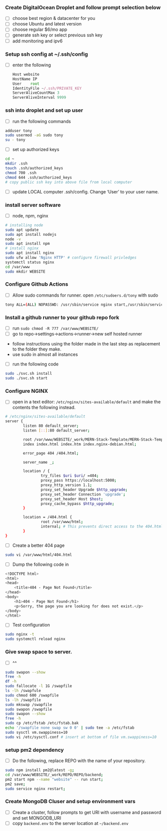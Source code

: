 ### Create DigitalOcean Droplet and follow prompt selection below

- [ ]  choose best region & datacenter for you
- [ ]  choose Ubuntu and latest version
- [ ]  choose regular $6/mo app
- [ ]  generate ssh key or select previous ssh key
- [ ]  add monitoring and ipv6

### Setup ssh config at ~/.ssh/config

- [ ]  enter the following
    
    ```jsx
    Host website
    HostName IP
    User    root
    IdentityFile ~/.ssh/PRIVATE_KEY
    ServerAliveCountMax 3
    ServerAliveInterval 9999
    ```
    

### ssh into droplet and set up user

- [ ]  run the following commands

```bash
adduser tony
sudo usermod -aG sudo tony
su - tony
```

- [ ]  set up authorized keys

```bash
cd ~
mkdir .ssh
touch .ssh/authorized_keys
chmod 700 .ssh
chmod 644 .ssh/authorized_keys
# copy public ssh key into above file from local computer
```

- [ ]  update LOCAL computer .ssh/config. Change ‘User’ to your user name.

### install server software

- [ ]  node, npm, nginx

```bash
# installing node
sudo apt update
sudo apt install nodejs
node -v
sudo apt install npm
# install nginx
sudo apt install nginx
sudo ufw allow 'Nginx HTTP' # configure firewall privledges
systemctl status nginx
cd /var/www
sudo mkdir WEBSITE
```

### Configure Github Actions

- [ ]  Allow sudo commands for runner. open `/etc/sudoers.d/tony` with sudo

```bash
tony ALL=(ALL) NOPASSWD: /usr/sbin/service nginx start,/usr/sbin/service nginx stop,/usr/sbin/service nginx restart
```

### Install a github runner to your github repo fork

- [ ]  run `sudo chmod -R 777 /var/www/WEBSITE/`
- [ ]  go to repo→settings→actions→runner→new self hosted runner
- follow instructions using the folder made in the last step as replacement to the folder they make.
- use sudo in almost all instances
- [ ]  run the following code

```bash
sudo ./svc.sh install
sudo ./svc.sh start
```

### Configure NGINX

- [ ]  open in a text editor: `/etc/nginx/sites-available/default` and make the contents the following instead.

```bash
# /etc/nginx/sites-available/default
server {
        listen 80 default_server;
        listen [::]:80 default_server;

        root /var/www/WEBSITE/_work/MERN-Stack-Template/MERN-Stack-Template/;
        index index.html index.htm index.nginx-debian.html;

        error_page 404 /404.html; 

        server_name _;

        location / {
                try_files $uri $uri/ =404;
                proxy_pass https://localhost:5000;
                proxy_http_version 1.1;
                proxy_set_header Upgrade $http_upgrade;
                proxy_set_header Connection 'upgrade';
                proxy_set_header Host $host;
                proxy_cache_bypass $http_upgrade;
        }

        location = /404.html {
                root /var/www/html;
                internal; # This prevents direct access to the 404.html page
        }
}
```

- [ ]  Create a better 404 page

```bash
sudo vi /var/www/html/404.html
```

- [ ]  Dump the following code in

```bash
<!DOCTYPE html>
<html>
<head>
    <title>404 - Page Not Found</title>
</head>
<body>
    <h1>404 - Page Not Found</h1>
    <p>Sorry, the page you are looking for does not exist.</p>
</body>
</html>
```

- [ ]  Test configuration

```bash
sudo nginx -t
sudo systemctl reload nginx
```

### Give swap space to server.

- [ ]  ^^

```bash
sudo swapon --show
free -h 
df -h
sudo fallocate -l 1G /swapfile
ls -lh /swapfule
sudo chmod 600 /swapfile
ls -lh /swapfile
sudo mkswap /swapfile
sudo swapon /swapfile
sudo swapon --show
free -h
sudo cp /etc/fstab /etc/fstab.bak
echo '/swapfile none swap sw 0 0' | sudo tee -a /etc/fstab
sudo sysctl vm.swappiness=10
sudo vi /etc/sysctl.conf # insert at bottom of file vm.swappiness=10
```

### setup pm2 dependency

- [ ]  Do the following, replace REPO with the name of your repository.

```bash
sudo npm install pm2@latest -g;
cd /var/www/WEBSITE/_work/REPO/REPO/backend;
pm2 start npm --name "website" -- run start;
pm2 save;
sudo service nginx restart;
```

### Create MongoDB Cluser and setup environment vars

- [ ]  Create a cluster, follow prompts to get URI with username and password and set MONGODB_URI
- [ ]  copy `backend.env` to the server location at `~/backend.env`